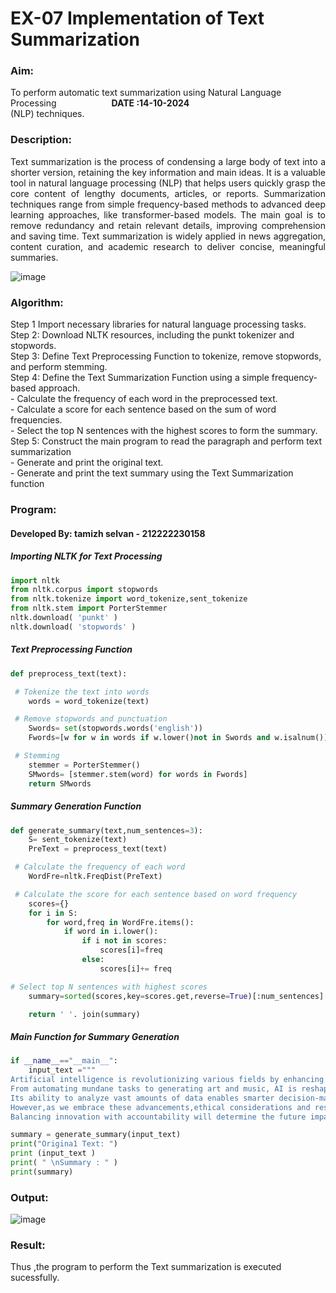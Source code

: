 # EX-07 Implementation of Text Summarization
### Aim: 
To perform automatic text summarization using Natural Language Processing &emsp;&emsp;&emsp;&emsp;&emsp;&emsp;**DATE :14-10-2024**<br>
(NLP) techniques.
### Description:
<p align="justify">
Text summarization is the process of condensing a large body of text into a shorter version, retaining the key information and main ideas. It is a valuable tool in natural language processing (NLP) that helps users quickly grasp the core content of lengthy documents, articles, or reports. Summarization techniques range from simple frequency-based methods to advanced deep learning approaches, like transformer-based models. The main goal is to remove redundancy and retain relevant details, improving comprehension and saving time. Text summarization is widely applied in news aggregation, content curation, and academic research to deliver concise, meaningful summaries.
</p>

![image](https://github.com/user-attachments/assets/95dc556d-1fb2-4dd9-8d30-ac46bfcbe83e)

### Algorithm:
Step 1 Import necessary libraries for natural language processing tasks.<BR>
Step 2: Download NLTK resources, including the punkt tokenizer and stopwords.<BR>
Step 3: Define Text Preprocessing Function to tokenize, remove stopwords, and perform stemming.<BR>
Step 4: Define the Text Summarization Function using a simple frequency-based approach.<br>
    - Calculate the frequency of each word in the preprocessed text.<br>
    - Calculate a score for each sentence based on the sum of word frequencies.<br>
    - Select the top N sentences with the highest scores to form the summary.<br>
Step 5: Construct the main program to read the paragraph  and perform text summarization<br>
      - Generate and print the original text.<br>
      - Generate and print the text summary using the  Text Summarization function<br>
### Program:
#### Developed By: tamizh selvan - 212222230158
##### Importing NLTK for Text Processing 
```Python
import nltk
from nltk.corpus import stopwords
from nltk.tokenize import word_tokenize,sent_tokenize
from nltk.stem import PorterStemmer
nltk.download( 'punkt' )
nltk.download( 'stopwords' )
```
##### Text Preprocessing Function
```Python
def preprocess_text(text):

 # Tokenize the text into words
	words = word_tokenize(text)

 # Remove stopwords and punctuation
	Swords= set(stopwords.words('english'))
	Fwords=[w for w in words if w.lower()not in Swords and w.isalnum()]

 # Stemming
	stemmer = PorterStemmer()
	SMwords= [stemmer.stem(word) for words in Fwords]
	return SMwords
```
##### Summary Generation Function
```Python
def generate_summary(text,num_sentences=3):
	S= sent_tokenize(text)
	PreText = preprocess_text(text)

 # Calculate the frequency of each word
	WordFre=nltk.FreqDist(PreText)

 # Calculate the score for each sentence based on word frequency
	scores={}
	for i in S:
		for word,freq in WordFre.items():
			if word in i.lower():
				if i not in scores:
					scores[i]=freq
				else:
					scores[i]+= freq

# Select top N sentences with highest scores
	summary=sorted(scores,key=scores.get,reverse=True)[:num_sentences]

	return ' '. join(summary)
```
##### Main Function for Summary Generation
```Python
if __name__=="__main__":
	input_text ="""
Artificial intelligence is revolutionizing various fields by enhancing efficiency and creativity.
From automating mundane tasks to generating art and music, AI is reshaping our daily lives. 
Its ability to analyze vast amounts of data enables smarter decision-making in industries. 
However,as we embrace these advancements,ethical considerations and responsible usage become crucial. 
Balancing innovation with accountability will determine the future impact of AI on society."""

summary = generate_summary(input_text)
print("Origina1 Text: ")
print (input_text )
print( " \nSummary : " )
print(summary)
```
### Output:
![image](https://github.com/user-attachments/assets/90d32245-2875-429e-9911-d3bedc205dce)

### Result:
Thus ,the program to perform the Text summarization is executed sucessfully.<br>

